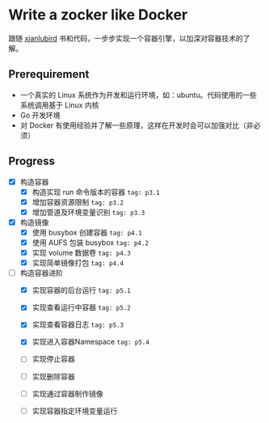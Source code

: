# Write a zocker like Docker
跟随 [xianlubird](https://github.com/xianlubird/mydocker) 书和代码，一步步实现一个容器引擎，以加深对容器技术的了解。

## Prerequirement
- 一个真实的 Linux 系统作为开发和运行环境，如：ubuntu。代码使用的一些系统调用基于 Linux 内核
- Go 开发环境
- 对 Docker 有使用经验并了解一些原理，这样在开发时会可以加强对比（非必须）

## Progress
- [x] 构造容器
    - [x] 构造实现 run 命令版本的容器 `tag: p3.1`
    - [x] 增加容器资源限制 `tag: p3.2`
    - [x] 增加管道及环境变量识别 `tag: p3.3`
- [x] 构造镜像
    - [x] 使用 busybox 创建容器 `tag: p4.1`
    - [x] 使用 AUFS 包装 busybox `tag: p4.2`
    - [x] 实现 volume 数据卷 `tag: p4.3`
    - [x] 实现简单镜像打包 `tag: p4.4`
- [ ] 构造容器进阶
    - [x] 实现容器的后台运行 `tag: p5.1`
    - [x] 实现查看运行中容器 `tag: p5.2`
    - [x] 实现查看容器日志 `tag: p5.3`
    - [x] 实现进入容器Namespace `tag: p5.4`
    - [ ] 实现停止容器
    - [ ] 实现删除容器
    - [ ] 实现通过容器制作镜像
    - [ ] 实现容器指定环境变量运行 

